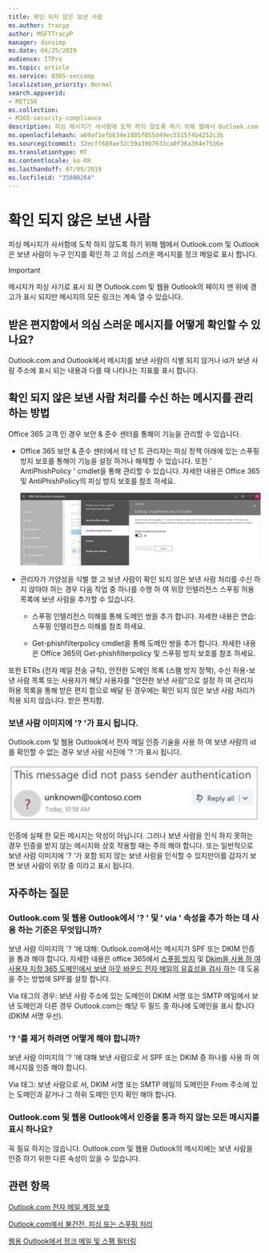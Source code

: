 ```yaml
---
title: 확인 되지 않은 보낸 사람
ms.author: tracyp
author: MSFTTracyP
manager: dansimp
ms.date: 04/25/2019
audience: ITPro
ms.topic: article
ms.service: O365-seccomp
localization_priority: Normal
search.appverid:
- MET150
ms.collection:
- M365-security-compliance
description: 피싱 메시지가 사서함에 도착 하지 않도록 하기 위해 웹에서 Outlook.com 및 Outlook은 보낸 사람이 누구 인지를 확인 하 고 의심 스러운 메시지를 정크 메일로 표시 합니다.
ms.openlocfilehash: a69af1efb634e1805f055d49ec5515f4b4252c3b
ms.sourcegitcommit: 32ecff689ae32c59a39b7633ca0f36a304e7516e
ms.translationtype: MT
ms.contentlocale: ko-KR
ms.lasthandoff: 07/09/2019
ms.locfileid: "35600264"
---
```

# <a name="unverified-sender"></a>확인 되지 않은 보낸 사람

피싱 메시지가 사서함에 도착 하지 않도록 하기 위해 웹에서 Outlook.com 및 Outlook은 보낸 사람이 누구 인지를 확인 하 고 의심 스러운 메시지를 정크 메일로 표시 합니다.

> [!IMPORTANT]
> 메시지가 피싱 사기로 표시 되 면 Outlook.com 및 웹용 Outlook의 페이지 맨 위에 경고가 표시 되지만 메시지의 모든 링크는 계속 열 수 있습니다.

## <a name="how-can-i-identify-a-suspicious-message-in-my-inbox"></a>받은 편지함에서 의심 스러운 메시지를 어떻게 확인할 수 있나요?

Outlook.com and Outlook에서 메시지를 보낸 사람이 식별 되지 않거나 id가 보낸 사람 주소에 표시 되는 내용과 다를 때 나타나는 지표를 표시 합니다.

## <a name="how-to-manage-which-messages-receive-the-unverified-sender-treatment"></a>확인 되지 않은 보낸 사람 처리를 수신 하는 메시지를 관리 하는 방법 

Office 365 고객 인 경우 보안 & 준수 센터를 통해이 기능을 관리할 수 있습니다. 

- Office 365 보안 & 준수 센터에서 테 넌 트 관리자는 피싱 정책 아래에 있는 스푸핑 방지 보호를 통해이 기능을 설정 하거나 해제할 수 있습니다. 또한 ' AntiPhishPolicy ' cmdlet을 통해 관리할 수 있습니다. 자세한 내용은 Office 365 및 AntiPhishPolicy의 피싱 방지 보호를 참조 하세요.

    ![그래픽 인터페이스에서 인증 되지 않은 보낸 사람 편집](media/unverified-sender-article-editing-unauthenticated-senders.jpg)

- 관리자가 가양성을 식별 했 고 보낸 사람이 확인 되지 않은 보낸 사람 처리를 수신 하지 않아야 하는 경우 다음 작업 중 하나를 수행 하 여 위장 인텔리전스 스푸핑 허용 목록에 보낸 사람을 추가할 수 있습니다.
        
    - 스푸핑 인텔리전스 이해를 통해 도메인 쌍을 추가 합니다. 자세한 내용은 연습: 스푸핑 인텔리전스 이해를 참조 하세요.
                
    - Get-phishfilterpolicy cmdlet을 통해 도메인 쌍을 추가 합니다. 자세한 내용은 Office 365의 Get-phishfilterpolicy 및 스푸핑 방지 보호를 참조 하세요.

또한 ETRs (전자 메일 전송 규칙), 안전한 도메인 목록 (스팸 방지 정책), 수신 허용-보낸 사람 목록 또는 사용자가 해당 사용자를 "안전한 보낸 사람"으로 설정 하 여 관리자 허용 목록을 통해 받은 편지 함으로 배달 된 경우에는 확인 되지 않은 보낸 사람 처리가 적용 되지 않습니다. 받은 편지함.

### <a name="you-see-a--in-the-sender-image"></a>보낸 사람 이미지에 '? '가 표시 됩니다.

Outlook.com 및 웹용 Outlook에서 전자 메일 인증 기술을 사용 하 여 보낸 사람의 id를 확인할 수 없는 경우 보낸 사람 사진에 '? '가 표시 됩니다. 

![메시지가 확인 통과 되지 않음](media/message-did-not-pass-verification.jpg)

인증에 실패 한 모든 메시지는 악성이 아닙니다. 그러나 보낸 사람을 인식 하지 못하는 경우 인증을 받지 않는 메시지와 상호 작용할 때는 주의 해야 합니다. 또는 일반적으로 보낸 사람 이미지에 '? '가 포함 되지 않는 보낸 사람을 인식할 수 있지만이를 갑자기 보면 보낸 사람이 위장 중 이라고 표시 됩니다.

## <a name="frequently-asked-questions"></a>자주하는 질문

### <a name="what-criteria-does-outlookcom-and-outlook-on-the-web-use-to-add-the--and-the-via-properties"></a>Outlook.com 및 웹용 Outlook에서 '? ' 및 ' via ' 속성을 추가 하는 데 사용 하는 기준은 무엇입니까?

보낸 사람 이미지의 '? '에 대해: Outlook.com에서는 메시지가 SPF 또는 DKIM 인증을 통과 해야 합니다. 자세한 내용은 office 365에서 [스푸핑 방지](set-up-spf-in-office-365-to-help-prevent-spoofing.md) 및 [Dkim을 사용 하 여 사용자 지정 365 도메인에서 보낸 아웃 바운드 전자 메일의 유효성을 검사 하](use-dkim-to-validate-outbound-email.md)는 데 도움을 주는 방법에 SPF를 설정 합니다.

Via 태그의 경우: 보낸 사람 주소에 있는 도메인이 DKIM 서명 또는 SMTP 메일에서 보낸 도메인과 다른 경우 Outlook.com는 해당 두 필드 중 하나에 도메인을 표시 합니다 (DKIM 서명 우선).

### <a name="how-do-i-remove-the-"></a>'? '를 제거 하려면 어떻게 해야 합니까?

보낸 사람 이미지의 '? '에 대해 보낸 사람으로 서 SPF 또는 DKIM 중 하나를 사용 하 여 메시지를 인증 해야 합니다.

Via 태그: 보낸 사람으로 서, DKIM 서명 또는 SMTP 메일의 도메인은 From 주소에 있는 도메인과 같거나 그 하위 도메인 인지 확인 해야 합니다.

### <a name="does-outlookcom-and-outlook-on-the-web-show-this-for-every-message-that-doesnt-pass-authentication"></a>Outlook.com 및 웹용 Outlook에서 인증을 통과 하지 않는 모든 메시지를 표시 하나요?

꼭 필요 하지는 않습니다. Outlook.com 및 웹용 Outlook의 메시지에는 보낸 사람을 인증 하기 위한 다른 속성이 있을 수 있습니다.

## <a name="related-topics"></a>관련 항목

[Outlook.com 전자 메일 계정 보호](https://support.office.com/article/a4f20fc5-4307-4ece-8231-6d4d4bd8a9ba)

[Outlook.com에서 불건전, 피싱 또는 스푸핑 처리](https://support.office.com/article/0d882ea5-eedc-4bed-aebc-079ffa1105a3)

[웹용 Outlook에서 정크 메일 및 스팸 필터링](https://support.office.com/article/db786e79-54e2-40cc-904f-d89d57b7f41d)
